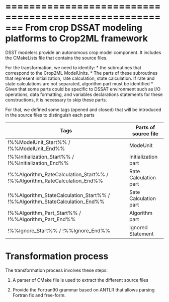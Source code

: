 =======================================================
From crop DSSAT modeling platforms to Crop2ML framework
=======================================================

DSST modelers provide an autonomous crop model component.
It includes the CMakeLists file that contains the source files.

For the transformation, we need to identify:
    * the subroutines that correspond to the Crop2ML ModelUnits. 
    * The parts of these subroutines that represent initialization, rate calculation, state calculation. If rate and state  calculations are not separated, algorithm part must be identified 
    * Given that some parts could be specific to DSSAT environment such as I/O operations, data formatting, and variables declarations statements for these constructions, it is necessary to skip these parts. 

For that, we defined some tags (opened and closed) that will be introduced in the source files to distinguish each parts

                             
|Tags  |Parts of source file|
|-----|--------|
|!%%ModelUnit_Start%% / !%%ModelUnit_End%% | ModeUnit     |
|!%%Initialization_Start%% / !%%Initialization_End%%  | Initialization part      |
|!%%Algorithm_RateCalculation_Start%% / !%%Algorithm_RateCalculation_End%% | Rate Calculation part
|!%%Algorithm_StateCalculation_Start%% / !%%Algorithm_StateCalculation_End%% | Sate Calculation part 
|!%%Algorithm_Part_Start%% / !%%Algorithm_Part_End%%| Algorithm part  
|!%%Ignore_Start%% / !%%Ignore_End%%| Ignored Statement



Transformation process
======================
The transformation process involves these steps:

1. A parser of CMake file is used to extract the different source files


2. Provide the Fortran90 grammar based on ANTLR that allows parsing Fortran fix and free-form. 


